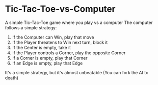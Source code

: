 # Tic-Tac-Toe-vs-Computer
A simple Tic-Tac-Toe game where you play vs a computer
The computer follows a simple strategy:
1. If the Computer can Win, play that move
2. If the Player threatens to Win next turn, block it
3. If the Center is empty, take it
4. If the Player controls a Corner, play the opposite Corner
5. If a Corner is empty, play that Corner
6. If an Edge is empty, play that Edge

It's a simple strategy, but it's almost unbeatable (You can fork the AI to death)
